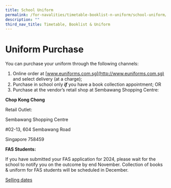 ```yaml
---
title: School Uniform
permalink: /for-navalities/timetable-booklist-n-uniform/school-uniform/
description: ""
third_nav_title: Timetable, Booklist & Uniform
---
```

# Uniform Purchase

You can purchase your uniform through the following channels:

1.  Online order at [www.euniforms.com.sg](http://www.euniforms.com.sg) and select delivery (at a charge);
2.  Purchase in school only **_if_** you have a book collection appointment; OR
3.  Purchase at the vendor’s retail shop at Sembawang Shopping Centre:

 **Chop Kong Chong**
 
 Retail Outlet:
 <p>Sembawang Shopping Centre 
</p><p> #02-13, 604 Sembawang Road 
</p><p>Singapore 758459</p>
	

	
**FAS Students:**

If you have submitted your FAS application for 2024, please wait for the school to notify you on the outcome by end November. Collection of books &amp; uniform for FAS students will be scheduled in December.

[Selling dates](/files/2024%20bl/selling%20date.pdf)